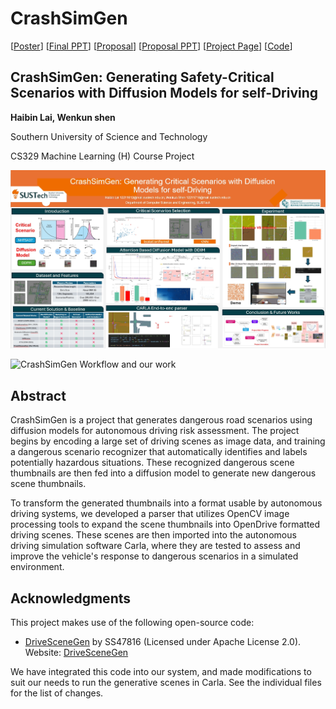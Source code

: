 # CrashSimGen

[[Poster](https://github.com/HaibinLai/CrashSimGen/blob/main/Poster.pdf)]
[[Final PPT](https://github.com/HaibinLai/CrashSimGen/blob/main/ML_DM_No_video.pptx)]
[[Proposal](https://github.com/HaibinLai/CrashSimGen/blob/main/CrashSimGen_proposal.pdf)] [[Proposal PPT](https://github.com/HaibinLai/CrashSimGen/blob/main/CrashSceneGen.pdf)] [[Project Page](https://haibinlai.github.io/CrashSimGen/)] [[Code](https://github.com/HaibinLai/CrashSimGen)]

## CrashSimGen: Generating Safety-Critical Scenarios with Diffusion Models for self-Driving

**Haibin Lai, Wenkun shen**

Southern University of Science and Technology

CS329 Machine Learning (H) Course Project

<!-- ![alt text](img/image.png) -->
<!-- ![CrashSimGen Workflow](img/ML_DM.drawio.png) -->

![Poster](img/Poster.png)

![CrashSimGen Workflow and our work](img/ML_DM2.drawio.png)

## Abstract

CrashSimGen is a project that generates dangerous road scenarios using diffusion models for autonomous driving risk assessment. The project begins by encoding a large set of driving scenes as image data, and training a dangerous scenario recognizer that automatically identifies and labels potentially hazardous situations. These recognized dangerous scene thumbnails are then fed into a diffusion model to generate new dangerous scene thumbnails.

To transform the generated thumbnails into a format usable by autonomous driving systems, we developed a parser that utilizes OpenCV image processing tools to expand the scene thumbnails into OpenDrive formatted driving scenes. These scenes are then imported into the autonomous driving simulation software Carla, where they are tested to assess and improve the vehicle's response to dangerous scenarios in a simulated environment.

## Acknowledgments

This project makes use of the following open-source code:

- [DriveSceneGen](https://github.com/SS47816/DriveSceneGen.git) by SS47816 (Licensed under Apache License 2.0). Website: [DriveSceneGen](https://ss47816.github.io/DriveSceneGen/)

We have integrated this code into our system, and made modifications to suit our needs to run the generative scenes in Carla. See the individual files for the list of changes.
